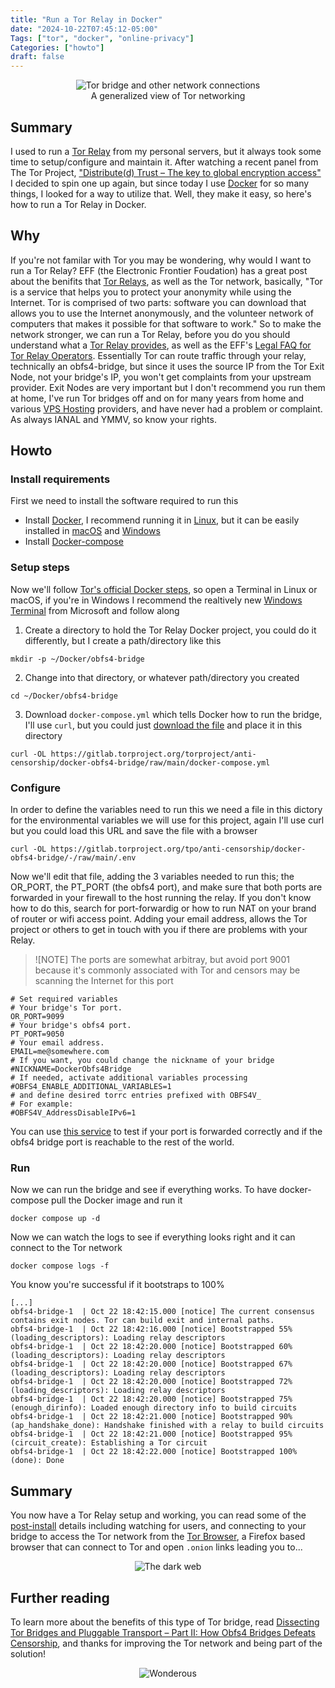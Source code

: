 ```yaml
---
title: "Run a Tor Relay in Docker"
date: "2024-10-22T07:45:12-05:00"
Tags: ["tor", "docker", "online-privacy"]
Categories: ["howto"] 
draft: false
---
```

<figure>
<div align="center" />
    <img src="/2024/tor-bridge.jpg" alt="Tor bridge and other network connections" /><br />
    <figcaption>A generalized view of Tor networking</figcaption>
</div>
</figure>
 
## Summary

I used to run a [Tor Relay](https://community.torproject.org/relay/) from my personal servers, but it always took some time to setup/configure and maintain it. After watching a recent panel from The Tor Project, ["Distribute(d) Trust – The key to global encryption access"](https://www.youtube.com/live/r-wgsjyQlLs) I decided to spin one up again, but since today I use [Docker](https://www.docker.com/) for so many things, I looked for a way to utilize that. Well, they make it easy, so here's how to run a Tor Relay in Docker.

## Why

If you're not familar with Tor you may be wondering, why would I want to run a Tor Relay? EFF (the Electronic Frontier Foudation) has a great post about the benifits that [Tor Relays](https://www.eff.org/pages/what-tor-relay), as well as the Tor network, basically, "Tor is a service that helps you to protect your anonymity while using the Internet. Tor is comprised of two parts: software you can download that allows you to use the Internet anonymously, and the volunteer network of computers that makes it possible for that software to work." So to make the network stronger, we can run a Tor Relay, before you do you should understand what a [Tor Relay provides](https://blog.torproject.org/new-guide-running-tor-relay/), as well as the EFF's [Legal FAQ for Tor Relay Operators](https://www.eff.org/pages/legal-faq-tor-relay-operators). Essentially Tor can route traffic through your relay, technically an obfs4-bridge, but since it uses the source IP from the Tor Exit Node, not your bridge's IP, you won't get complaints from your upstream provider. Exit Nodes are very important but I don't recommend you run them at home, I've run Tor bridges off and on for many years from home and various [VPS Hosting](https://cloud.google.com/learn/what-is-a-virtual-private-server) providers, and have never had a problem or complaint. As always IANAL and YMMV, so know your rights.

## Howto

### Install requirements

First we need to install the software required to run this

* Install [Docker](https://docs.docker.com/get-started/get-docker/), I recommend running it in [Linux](https://docs.docker.com/desktop/install/linux/), but it can be easily installed in [macOS](https://docs.docker.com/desktop/install/mac-install/) and [Windows](https://docs.docker.com/desktop/install/windows-install/)
* Install [Docker-compose](https://docs.docker.com/compose/install/) 
 
### Setup steps

Now we'll follow [Tor's official Docker steps](https://community.torproject.org/relay/setup/bridge/docker/), so open a Terminal in Linux or macOS, if you're in Windows I recommend the realtively new [Windows Terminal](https://apps.microsoft.com/detail/9n0dx20hk701) from Microsoft and follow along

1) Create a directory to hold the Tor Relay Docker project, you could do it differently, but I create a path/directory like this

```shell
mkdir -p ~/Docker/obfs4-bridge
```

2) Change into that directory, or whatever path/directory you created

```shell
cd ~/Docker/obfs4-bridge
```

3) Download `docker-compose.yml` which tells Docker how to run the bridge, I'll use `curl`, but you could just [download the file](https://gitlab.torproject.org/torproject/anti-censorship/docker-obfs4-bridge/raw/main/docker-compose.yml) and place it in this directory

```shell
curl -OL https://gitlab.torproject.org/torproject/anti-censorship/docker-obfs4-bridge/raw/main/docker-compose.yml
```

### Configure

In order to define the variables need to run this we need a file in this dictory for the environmental variables we will use for this project, again I'll use curl but you could load this URL and save the file with a browser

```shell
curl -OL https://gitlab.torproject.org/tpo/anti-censorship/docker-obfs4-bridge/-/raw/main/.env
```

Now we'll edit that file, adding the 3 variables needed to run this; the OR_PORT, the PT_PORT (the obfs4 port), and make sure that both ports are forwarded in your firewall to the host running the relay. If you don't know how to do this, search for port-forwardig or how to run NAT on your brand of router or wifi access point. Adding your email address, allows the Tor project or others to get in touch with you if there are problems with your Relay.

> ![NOTE]
> The ports are somewhat arbitray, but avoid port 9001 because it's commonly associated with Tor and censors may be scanning the Internet for this port

```shell
# Set required variables
# Your bridge's Tor port.
OR_PORT=9099
# Your bridge's obfs4 port.
PT_PORT=9050
# Your email address.
EMAIL=me@somewhere.com
# If you want, you could change the nickname of your bridge
#NICKNAME=DockerObfs4Bridge
# If needed, activate additional variables processing
#OBFS4_ENABLE_ADDITIONAL_VARIABLES=1
# and define desired torrc entries prefixed with OBFS4V_
# For example:
#OBFS4V_AddressDisableIPv6=1
```

You can use [this service](https://bridges.torproject.org/scan/) to test if your port is forwarded correctly and if the obfs4 bridge port is reachable to the rest of the world.

### Run

Now we can run the bridge and see if everything works. To have docker-compose pull the Docker image and run it

```shell
docker compose up -d
```

Now we can watch the logs to see if everything looks right and it can connect to the Tor network

```shell
docker compose logs -f
```

You know you're successful if it bootstraps to 100%

```shell
[...]
obfs4-bridge-1  | Oct 22 18:42:15.000 [notice] The current consensus contains exit nodes. Tor can build exit and internal paths.
obfs4-bridge-1  | Oct 22 18:42:16.000 [notice] Bootstrapped 55% (loading_descriptors): Loading relay descriptors
obfs4-bridge-1  | Oct 22 18:42:20.000 [notice] Bootstrapped 60% (loading_descriptors): Loading relay descriptors
obfs4-bridge-1  | Oct 22 18:42:20.000 [notice] Bootstrapped 67% (loading_descriptors): Loading relay descriptors
obfs4-bridge-1  | Oct 22 18:42:20.000 [notice] Bootstrapped 72% (loading_descriptors): Loading relay descriptors
obfs4-bridge-1  | Oct 22 18:42:20.000 [notice] Bootstrapped 75% (enough_dirinfo): Loaded enough directory info to build circuits
obfs4-bridge-1  | Oct 22 18:42:21.000 [notice] Bootstrapped 90% (ap_handshake_done): Handshake finished with a relay to build circuits
obfs4-bridge-1  | Oct 22 18:42:21.000 [notice] Bootstrapped 95% (circuit_create): Establishing a Tor circuit
obfs4-bridge-1  | Oct 22 18:42:22.000 [notice] Bootstrapped 100% (done): Done
```

## Summary

You now have a Tor Relay setup and working, you can read some of the [post-install](https://community.torproject.org/relay/setup/bridge/post-install/) details including watching for users, and connecting to your bridge to access the Tor network from the [Tor Browser](https://www.torproject.org/download/), a Firefox based browser that can connect to Tor and open `.onion` links leading you to...

<figure>
<div align="center" />
    <img src="/2024/the-dark-web.gif" alt="The dark web" /><br />
</div>
</figure>

## Further reading

To learn more about the benefits of this type of Tor bridge, read [Dissecting Tor Bridges and Pluggable Transport – Part II: How Obfs4 Bridges Defeats Censorship](https://www.fortinet.com/blog/threat-research/dissecting-tor-bridges-pluggable-transport-part-2), and thanks for improving the Tor network and being part of the solution!

<figure>
<div align="center" />
    <img src="/2024/wonderous.gif" alt="Wonderous" /><br />
</div>
</figure>
